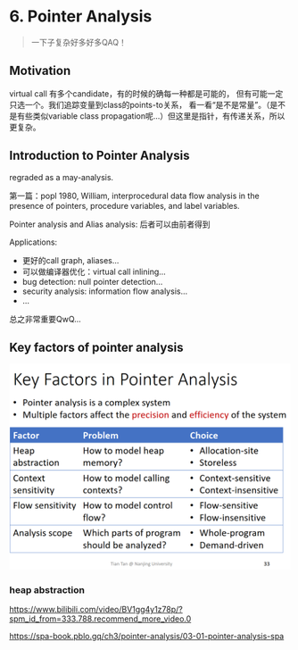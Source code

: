# 6. Pointer Analysis

> 一下子复杂好多好多QAQ！

## Motivation

virtual call 有多个candidate，有的时候的确每一种都是可能的，
但有可能一定只选一个。我们追踪变量到class的points-to关系，
看一看“是不是常量”。（是不是有些类似variable class propagation呢...）但这里是指针，有传递关系，所以更复杂。

## Introduction to Pointer Analysis

regraded as a may-analysis.

第一篇：popl 1980, William, interprocedural data flow analysis in the presence of pointers, procedure variables, and label variables. 

Pointer analysis and Alias analysis: 后者可以由前者得到

Applications: 

* 更好的call graph, aliases...
* 可以做编译器优化：virtual call inlining...
* bug detection: null pointer detection...
* security analysis: information flow analysis...
* ...

总之非常重要QwQ...

## Key factors of pointer analysis

![](./pics/06-01.png)

### heap abstraction

https://www.bilibili.com/video/BV1gg4y1z78p/?spm_id_from=333.788.recommend_more_video.0

https://spa-book.pblo.gq/ch3/pointer-analysis/03-01-pointer-analysis-spa